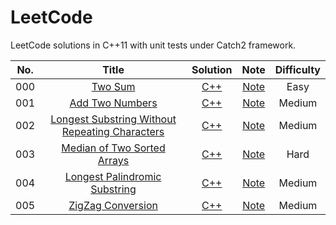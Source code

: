 # LeetCode

LeetCode solutions in C++11 with unit tests under Catch2 framework.

| No.  |  Title  |             Solution             |               Note               | Difficulty |
| :--: | :-----: | :------------------------------: | :------------------------------: | :--------: |
| 000  | [Two Sum](https://leetcode.com/problems/two-sum/) | [C++](./000.%20Two%20Sum/solution.h) | [Note](./000.%20Two%20Sum/README.md) |    Easy    |
| 001 | [Add Two Numbers](https://leetcode.com/problems/add-two-numbers/) | [C++](./001.%20Add%20Two%20Numbers/solution.h) | [Note](./001.%20Add%20Two%20Numbers/README.md) | Medium |
| 002 | [Longest Substring Without Repeating Characters](https://leetcode.com/problems/longest-substring-without-repeating-characters/) | [C++](./002.%20Longest%20Substring%20Without%20Repeating%20Characters/solution.h) | [Note](./002.%20Longest%20Substring%20Without%20Repeating%20Characters/README.md) | Medium |
| 003 | [Median of Two Sorted Arrays](https://leetcode.com/problems/median-of-two-sorted-arrays/) | [C++](./003.%20Median%20of%20Two%20Sorted%20Arrays/solution.h) | [Note](./003.%20Median%20of%20Two%20Sorted%20Arrays/README.md) | Hard |
| 004 | [Longest Palindromic Substring](https://leetcode.com/problems/longest-palindromic-substring/) | [C++](./004.%20Longest%20Palindromic%20Substring/solution.h) | [Note](./004.%20Longest%20Palindromic%20Substring/README.md) | Medium |
| 005 | [ZigZag Conversion](https://leetcode.com/problems/zigzag-conversion/) | [C++](./005.%20ZigZag%20Conversion/solution.h) | [Note](./005.%20ZigZag%20Conversion/README.md) | Medium |

